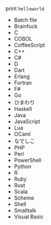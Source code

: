 print `helloworld`

* Batch file
* Brainfuck
* C
* COBOL
* CoffeeScript
* C++
* C#
* D
* Dart
* Erlang
* Fortran
* F#
* Go
* ひまわり
* Haskell
* Java
* JavaScript
* Lua
* OCaml
* なでしこ
* PHP
* Perl
* PowerShell
* Python
* R
* Ruby
* Rust
* Scala
* Scheme
* Shell
* Smalltalk
* Visual Basic
